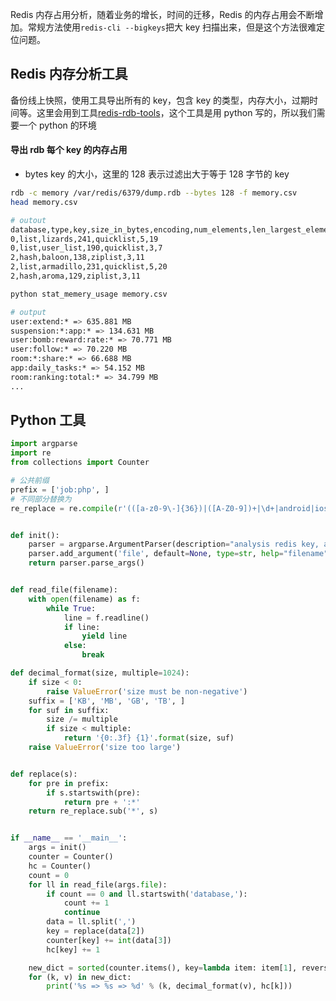 
Redis 内存占用分析，随着业务的增长，时间的迁移，Redis 的内存占用会不断增加。常规方法使用`redis-cli --bigkeys`把大 key 扫描出来，但是这个方法很难定位问题。

## Redis 内存分析工具

备份线上快照，使用工具导出所有的 key，包含 key 的类型，内存大小，过期时间等。这里会用到工具[redis-rdb-tools](https://github.com/sripathikrishnan/redis-rdb-tools)，这个工具是用 python 写的，所以我们需要一个 python 的环境

#### 导出 rdb 每个 key 的内存占用
- bytes key 的大小，这里的 128 表示过滤出大于等于 128 字节的 key

```bash
rdb -c memory /var/redis/6379/dump.rdb --bytes 128 -f memory.csv
head memory.csv

# outout
database,type,key,size_in_bytes,encoding,num_elements,len_largest_element
0,list,lizards,241,quicklist,5,19
0,list,user_list,190,quicklist,3,7
2,hash,baloon,138,ziplist,3,11
2,list,armadillo,231,quicklist,5,20
2,hash,aroma,129,ziplist,3,11
```

```bash
python stat_memery_usage memory.csv

# output
user:extend:* => 635.881 MB
suspension:*:app:* => 134.631 MB
user:bomb:reward:rate:* => 70.771 MB
user:follow:* => 70.220 MB
room:*:share:* => 66.688 MB
app:daily_tasks:* => 54.152 MB
room:ranking:total:* => 34.799 MB
...
```


## Python 工具
```python
import argparse
import re
from collections import Counter

# 公共前缀
prefix = ['job:php', ]
# 不同部分替换为
re_replace = re.compile(r'(([a-z0-9\-]{36})|([A-Z0-9])+|\d+|android|ios)')


def init():
    parser = argparse.ArgumentParser(description="analysis redis key, and find the same key")
    parser.add_argument('file', default=None, type=str, help="filename")
    return parser.parse_args()


def read_file(filename):
    with open(filename) as f:
        while True:
            line = f.readline()
            if line:
                yield line
            else:
                break

def decimal_format(size, multiple=1024):
    if size < 0:
        raise ValueError('size must be non-negative')
    suffix = ['KB', 'MB', 'GB', 'TB', ]
    for suf in suffix:
        size /= multiple
        if size < multiple:
            return '{0:.3f} {1}'.format(size, suf)
    raise ValueError('size too large')


def replace(s):
    for pre in prefix:
        if s.startswith(pre):
            return pre + ':*'
    return re_replace.sub('*', s)


if __name__ == '__main__':
    args = init()
    counter = Counter()
    hc = Counter()
    count = 0
    for ll in read_file(args.file):
        if count == 0 and ll.startswith('database,'):
            count += 1
            continue
        data = ll.split(',')
        key = replace(data[2])
        counter[key] += int(data[3])
        hc[key] += 1

    new_dict = sorted(counter.items(), key=lambda item: item[1], reverse=True)
    for (k, v) in new_dict:
        print('%s => %s => %d' % (k, decimal_format(v), hc[k]))
```

